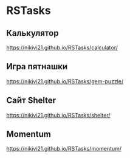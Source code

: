 # RSTasks

## Калькулятор
https://nikivi21.github.io/RSTasks/calculator/
## Игра пятнашки 
https://nikivi21.github.io/RSTasks/gem-puzzle/
## Сайт Shelter
https://nikivi21.github.io/RSTasks/shelter/
## Momentum
https://nikivi21.github.io/RSTasks/momentum/
